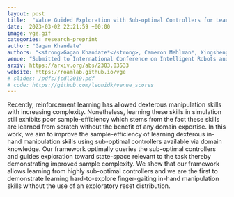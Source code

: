 ```yaml
---
layout: post
title:  "Value Guided Exploration with Sub-optimal Controllers for Learning Dexterous Manipulation"
date:  2023-03-02 22:21:59 +00:00
image: vge.gif
categories: research-preprint
author: "Gagan Khandate"
authors: "<strong>Gagan Khandate*</strong>, Cameron Mehlman*, Xingsheng Wei*, Matei Ciocarlie"
venue: "Submitted to International Conference on Intelligent Robots and Systems"
arxiv: https://arxiv.org/abs/2303.03533
website: https://roamlab.github.io/vge
# slides: /pdfs/jcdl2019.pdf
# code: https://github.com/leonidk/venue_scores
---
```

Recently, reinforcement learning has allowed dexterous manipulation skills with increasing complexity. Nonetheless, learning these skills in simulation still exhibits poor sample-efficiency which stems from the fact these skills are learned from scratch without the benefit of any domain expertise. In this work, we aim to improve the sample-efficiency of learning dexterous in-hand manipulation skills using sub-optimal controllers available via domain knowledge. Our framework optimally queries the sub-optimal controllers and guides exploration toward state-space relevant to the task thereby demonstrating improved sample complexity. We show that our framework allows learning from highly sub-optimal controllers and we are the first to demonstrate learning hard-to-explore finger-gaiting in-hand manipulation skills without the use of an exploratory reset distribution.